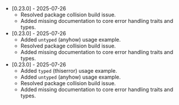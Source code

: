 *   [0.23.0] - 2025-07-26
    *   Resolved package collision build issue.
    *   Added missing documentation to core error handling traits and types.
*   [0.23.0] - 2025-07-26
    *   Added `untyped` (anyhow) usage example.
    *   Resolved package collision build issue.
    *   Added missing documentation to core error handling traits and types.
*   [0.23.0] - 2025-07-26
    *   Added `typed` (thiserror) usage example.
    *   Added `untyped` (anyhow) usage example.
    *   Resolved package collision build issue.
    *   Added missing documentation to core error handling traits and types.